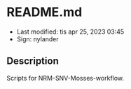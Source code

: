# README.md

- Last modified: tis apr 25, 2023  03:45
- Sign: nylander

## Description

Scripts for NRM-SNV-Mosses-workflow.
